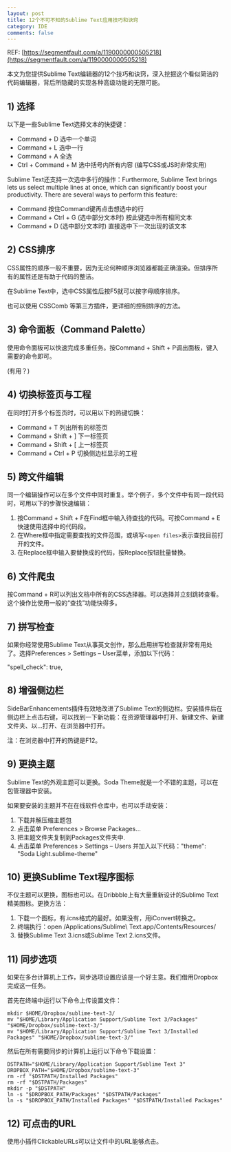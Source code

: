 ```yaml
---
layout: post
title: 12个不可不知的Sublime Text应用技巧和诀窍
category: IDE
comments: false
---
```


REF: [https://segmentfault.com/a/1190000000505218](https://segmentfault.com/a/1190000000505218)

本文为您提供Sublime Text编辑器的12个技巧和诀窍，深入挖掘这个看似简洁的代码编辑器，背后所隐藏的实现各种高级功能的无限可能。

## 1) 选择

以下是一些Sublime Text选择文本的快捷键：

- Command + D 选中一个单词
- Command + L 选中一行
- Command + A 全选
- Ctrl + Command + M 选中括号内所有内容 (编写CSS或JS时非常实用)

Sublime Text还支持一次选中多行的操作：Furthermore, Sublime Text brings lets us select multiple lines at once, which can significantly boost your productivity. There are several ways to perform this feature:

- Command 按住Command键再点击想选中的行
- Command + Ctrl + G (选中部分文本时) 按此键选中所有相同文本
- Command + D (选中部分文本时) 直接选中下一次出现的该文本


## 2) CSS排序

CSS属性的顺序一般不重要，因为无论何种顺序浏览器都能正确渲染。但排序所有的属性还是有助于代码的整洁。

在Sublime Text中，选中CSS属性后按F5就可以按字母顺序排序。

也可以使用 CSSComb 等第三方插件，更详细的控制排序的方法。

## 3) 命令面板（Command Palette）

使用命令面板可以快速完成多重任务。按Command + Shift + P调出面板，键入需要的命令即可。

(有用？)

## 4) 切换标签页与工程
在同时打开多个标签页时，可以用以下的热键切换：

- Command + T 列出所有的标签页
- Command + Shift + ] 下一标签页
- Command + Shift + [ 上一标签页
- Command + Ctrl + P 切换侧边栏显示的工程

## 5) 跨文件编辑
同一个编辑操作可以在多个文件中同时重复。举个例子，多个文件中有同一段代码时，可用以下的步骤快速编辑：

1. 按Command + Shift + F在Find框中输入待查找的代码。可按Command + E快速使用选择中的代码段。
2. 在Where框中指定需要查找的文件范围，或填写```<open files>```表示查找目前打开的文件。
3. 在Replace框中输入要替换成的代码，按Replace按钮批量替换。


## 6) 文件爬虫
按Command + R可以列出文档中所有的CSS选择器。可以选择并立刻跳转查看。这个操作比使用一般的“查找”功能快得多。



## 7) 拼写检查
如果你经常使用Sublime Text从事英文创作，那么启用拼写检查就非常有用处了。选择Preferences > Settings – User菜单，添加以下代码：

"spell_check": true,      

## 8) 增强侧边栏
SideBarEnhancements插件有效地改进了Sublime Text的侧边栏。安装插件后在侧边栏上点击右键，可以找到一下新功能：在资源管理器中打开、新建文件、新建文件夹、以…打开、在浏览器中打开。

注：在浏览器中打开的热键是F12。

## 9) 更换主题

Sublime Text的外观主题可以更换。Soda Theme就是一个不错的主题，可以在包管理器中安装。

如果要安装的主题并不在在线软件仓库中，也可以手动安装：

1. 下载并解压缩主题包
2. 点击菜单 Preferences > Browse Packages…
3. 把主题文件夹复制到Packages文件夹中.
4. 点击菜单 Preferences > Settings – Users 并加入以下代码："theme": "Soda Light.sublime-theme"

## 10) 更换Sublime Text程序图标

不仅主题可以更换，图标也可以。在Dribbble上有大量重新设计的Sublime Text精美图标。更换方法：

1. 下载一个图标，有.icns格式的最好。如果没有，用iConvert转换之。
2. 终端执行：open /Applications/Sublime\ Text.app/Contents/Resources/
3. 替换Sublime Text 3.icns或Sublime Text 2.icns文件。


## 11) 同步选项

如果在多台计算机上工作，同步选项设置应该是一个好主意。我们借用Dropbox完成这一任务。

首先在终端中运行以下命令上传设置文件：

```
mkdir $HOME/Dropbox/sublime-text-3/  
mv "$HOME/Library/Application Support/Sublime Text 3/Packages" "$HOME/Dropbox/sublime-text-3/"  
mv "$HOME/Library/Application Support/Sublime Text 3/Installed Packages" "$HOME/Dropbox/sublime-text-3/"  
```

然后在所有需要同步的计算机上运行以下命令下载设置：

```
DSTPATH="$HOME/Library/Application Support/Sublime Text 3"  
DROPBOX_PATH="$HOME/Dropbox/sublime-text-3"  
rm -rf "$DSTPATH/Installed Packages"  
rm -rf "$DSTPATH/Packages"  
mkdir -p "$DSTPATH"  
ln -s "$DROPBOX_PATH/Packages" "$DSTPATH/Packages"  
ln -s "$DROPBOX_PATH/Installed Packages" "$DSTPATH/Installed Packages"  
```

## 12) 可点击的URL

使用小插件ClickableURLs可以让文件中的URL能够点击。